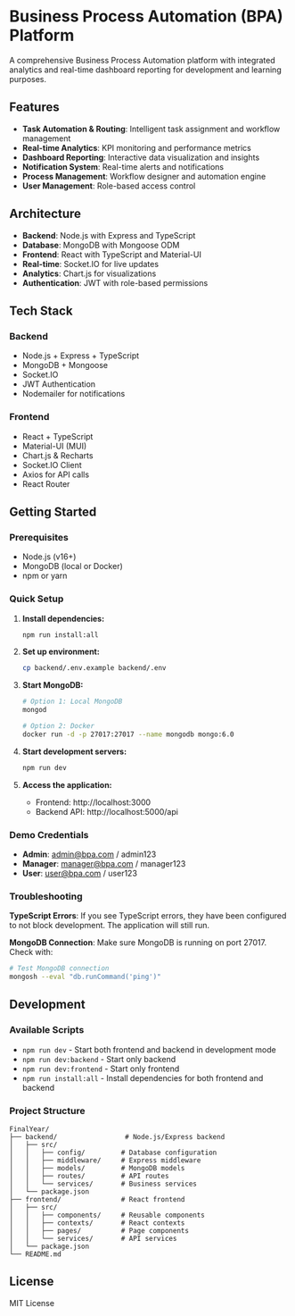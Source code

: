 # Business Process Automation (BPA) Platform

A comprehensive Business Process Automation platform with integrated analytics and real-time dashboard reporting for development and learning purposes.

## Features

- **Task Automation & Routing**: Intelligent task assignment and workflow management
- **Real-time Analytics**: KPI monitoring and performance metrics  
- **Dashboard Reporting**: Interactive data visualization and insights
- **Notification System**: Real-time alerts and notifications
- **Process Management**: Workflow designer and automation engine
- **User Management**: Role-based access control

## Architecture

- **Backend**: Node.js with Express and TypeScript
- **Database**: MongoDB with Mongoose ODM
- **Frontend**: React with TypeScript and Material-UI
- **Real-time**: Socket.IO for live updates
- **Analytics**: Chart.js for visualizations
- **Authentication**: JWT with role-based permissions

## Tech Stack

### Backend
- Node.js + Express + TypeScript
- MongoDB + Mongoose
- Socket.IO
- JWT Authentication
- Nodemailer for notifications

### Frontend
- React + TypeScript
- Material-UI (MUI)
- Chart.js & Recharts
- Socket.IO Client
- Axios for API calls
- React Router

## Getting Started

### Prerequisites
- Node.js (v16+)
- MongoDB (local or Docker)
- npm or yarn

### Quick Setup

1. **Install dependencies:**
   ```bash
   npm run install:all
   ```

2. **Set up environment:**
   ```bash
   cp backend/.env.example backend/.env
   ```

3. **Start MongoDB:**
   ```bash
   # Option 1: Local MongoDB
   mongod
   
   # Option 2: Docker
   docker run -d -p 27017:27017 --name mongodb mongo:6.0
   ```

4. **Start development servers:**
   ```bash
   npm run dev
   ```

5. **Access the application:**
   - Frontend: http://localhost:3000
   - Backend API: http://localhost:5000/api

### Demo Credentials

- **Admin**: admin@bpa.com / admin123
- **Manager**: manager@bpa.com / manager123  
- **User**: user@bpa.com / user123

### Troubleshooting

**TypeScript Errors**: If you see TypeScript errors, they have been configured to not block development. The application will still run.

**MongoDB Connection**: Make sure MongoDB is running on port 27017. Check with:
```bash
# Test MongoDB connection
mongosh --eval "db.runCommand('ping')"
```

## Development

### Available Scripts

- `npm run dev` - Start both frontend and backend in development mode
- `npm run dev:backend` - Start only backend
- `npm run dev:frontend` - Start only frontend
- `npm run install:all` - Install dependencies for both frontend and backend

### Project Structure

```
FinalYear/
├── backend/                 # Node.js/Express backend
│   ├── src/
│   │   ├── config/         # Database configuration
│   │   ├── middleware/     # Express middleware
│   │   ├── models/         # MongoDB models
│   │   ├── routes/         # API routes
│   │   └── services/       # Business services
│   └── package.json
├── frontend/               # React frontend
│   ├── src/
│   │   ├── components/     # Reusable components
│   │   ├── contexts/       # React contexts
│   │   ├── pages/          # Page components
│   │   └── services/       # API services
│   └── package.json
└── README.md
```

## License

MIT License
